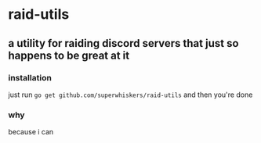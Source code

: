 # raid-utils

## a utility for raiding discord servers that just so happens to be great at it

### installation

just run `go get github.com/superwhiskers/raid-utils` and then you're done

### why

because i can